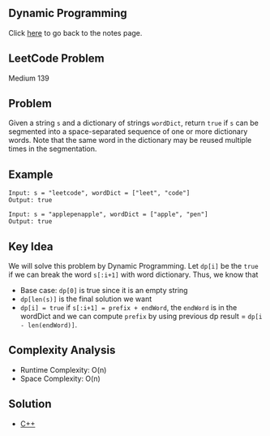 ## Dynamic Programming
Click [here](../../dynamic_programming/notes.md) to go back to the notes page.

## LeetCode Problem
Medium 139

## Problem
Given a string `s` and a dictionary of strings `wordDict`, return `true` if `s` can be segmented into a space-separated sequence of one or more dictionary words. Note that the same word in the dictionary may be reused multiple times in the segmentation.

## Example
```
Input: s = "leetcode", wordDict = ["leet", "code"]
Output: true

Input: s = "applepenapple", wordDict = ["apple", "pen"]
Output: true
```

## Key Idea
We will solve this problem by Dynamic Programming. Let `dp[i]` be the `true` if we can break the word `s[:i+1]` with word dictionary. Thus, we know that
- Base case: `dp[0]` is true since it is an empty string
- `dp[len(s)]` is the final solution we want
- `dp[i] = true` if `s[:i+1] = prefix + endWord`, the `endWord` is in the wordDict and we can compute `prefix` by using previous dp result = `dp[i - len(endWord)]`.

## Complexity Analysis
- Runtime Complexity: O(n)
- Space Complexity: O(n)

## Solution
- [C++](solution.cpp)